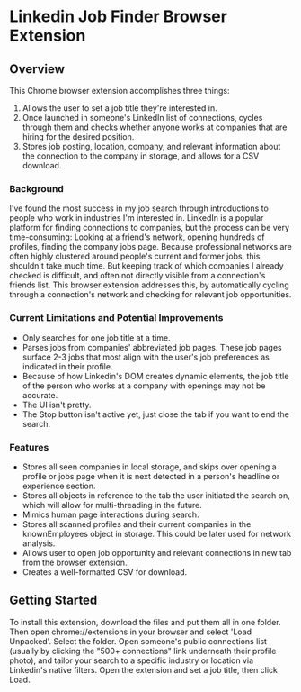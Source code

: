 # Linkedin Job Finder Browser Extension

## Overview

This Chrome browser extension accomplishes three things: 
1. Allows the user to set a job title they're interested in.
2. Once launched in someone's LinkedIn list of connections, cycles through them and checks whether anyone works at companies that are hiring for the desired position.
3. Stores job posting, location, company, and relevant information about the connection to the company in storage, and allows for a CSV download.

### Background
I've found the most success in my job search through introductions to people who work in industries I'm interested in. 
LinkedIn is a popular platform for finding connections to companies, but the process can be very time-consuming: Looking at a friend's network, opening hundreds of profiles, finding the company jobs page. Because professional networks are often highly clustered around people's current and former jobs, this shouldn't take much time. But keeping track of which companies I already checked is difficult, and often not directly visible from a connection's friends list. This browser extension addresses this, by automatically cycling through a connection's network and checking for relevant job opportunities.

### Current Limitations and Potential Improvements
* Only searches for one job title at a time.
* Parses jobs from companies' abbreviated job pages. These job pages surface 2-3 jobs that most align with the user's job preferences as indicated in their profile.
* Because of how Linkedin's DOM creates dynamic elements, the job title of the person who works at a company with openings may not be accurate.
* The UI isn't pretty.
* The Stop button isn't active yet, just close the tab if you want to end the search.

### Features
* Stores all seen companies in local storage, and skips over opening a profile or jobs page when it is next detected in a person's headline or experience section.
* Stores all  objects in reference to the tab the user initiated the search on, which will allow for multi-threading in the future.
* Mimics human page interactions during search.
* Stores all scanned profiles and their current companies in the knownEmployees object in storage. This could be later used for network analysis.
* Allows user to open job opportunity and relevant connections in new tab from the browser extension.
* Creates a well-formatted CSV for download.

## Getting Started
To install this extension, download the files and put them all in one folder. Then open chrome://extensions in your browser and select 'Load Unpacked'. Select the folder.
Open someone's public connections list (usually by clicking the "500+ connections" link underneath their profile photo), and tailor your search to a specific industry or location via Linkedin's native filters. Open the extension and set a job title, then click Load.

